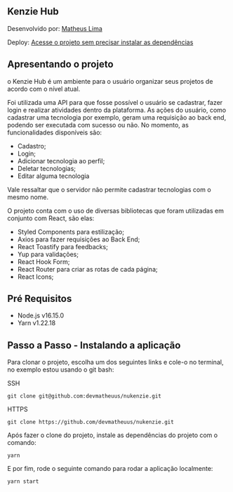 
## Kenzie Hub

Desenvolvido por: <a href="https://www.linkedin.com/in/devmatheuus/" target="_blank">Matheus Lima</a> 

Deploy: <a href="https://refactoring-nu-kenzie-devmattz.vercel.app/" target="_blank"> Acesse o projeto sem precisar instalar as dependências</a>

## Apresentando o projeto
o Kenzie Hub é um ambiente para o usuário organizar seus projetos de acordo com o nível atual.

Foi utilizada uma API para que fosse possível o usuário se cadastrar, fazer login e realizar atividades dentro da plataforma. As ações do usuário, como cadastrar uma tecnologia por exemplo, geram uma requisição ao back end, podendo ser executada com sucesso ou não.
No momento, as funcionalidades disponíveis são:

- Cadastro;
- Login;
- Adicionar tecnologia ao perfil;
- Deletar tecnologias;
- Editar alguma tecnologia

Vale ressaltar que o servidor não permite cadastrar tecnologias com o mesmo nome.

O projeto conta com o uso de diversas bibliotecas que foram utilizadas em conjunto com React, são elas:

- Styled Components para estilização;
- Axios para fazer requisições ao Back End;
- React Toastify para feedbacks;
- Yup para validações;
- React Hook Form;
- React Router para criar as rotas de cada página;
- React Icons;


## Pré Requisitos

  * Node.js v16.15.0
  * Yarn v1.22.18

## Passo a Passo - Instalando a aplicação
 
  Para clonar o projeto, escolha um dos seguintes links e cole-o no terminal, no exemplo estou usando o git bash:

  SSH

  ```
  git clone git@github.com:devmatheuus/nukenzie.git
  ```

  HTTPS

  ```
  git clone https://github.com/devmatheuus/nukenzie.git
  ```

  Após fazer o clone do projeto, instale as dependências do projeto com o comando:

  ```
  yarn
  ```

  E por fim, rode o seguinte comando para rodar a aplicação localmente:

  ```
  yarn start
  ```
